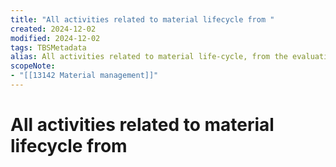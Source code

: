 ```yaml
---
title: "All activities related to material lifecycle from "
created: 2024-12-02
modified: 2024-12-02
tags: TBSMetadata
alias: All activities related to material life-cycle, from the evaluation and planning of requirements, to the acquisition, use, distribution, maintenance, warehousing and disposal of material.
scopeNote:
- "[[13142 Material management]]"
---
```

# All activities related to material lifecycle from
